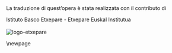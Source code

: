 <div class="aligncenter">
<br/>
<br/>
<br/>
<br/>
<br/>
<br/>
<br/>
<div class="compact smaller no-break">

La traduzione di quest’opera è stata realizzata con il contributo di

Istituto Basco Etxepare - Etxepare Euskal Institutua
<br/>
<br/>
![logo-etxepare](/media/mare/DATI/0-WEB-DEVELOP-0/LIBEDIZIONI/EBOOKS_REPOS/la-fata-e-il-desiderio/inc/images/etxe-logo.jpg)

</div>
</div>

\newpage
<div class="breakpage"></div>



